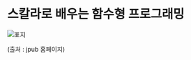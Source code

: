 # 스칼라로 배우는 함수형 프로그래밍

![표지](http://cfile8.uf.tistory.com/image/2150014A55067BB40A875C)

(출처 : jpub 홈페이지)
